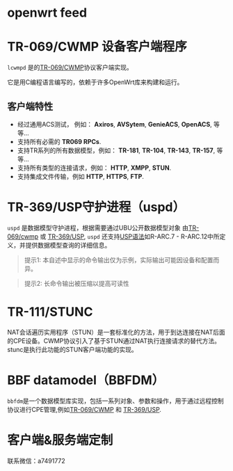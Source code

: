 # openwrt feed

# TR-069/CWMP 设备客户端程序
`lcwmpd` 是的[TR-069/CWMP](https://cwmp-data-models.broadband-forum.org/)协议客户端实现。

它是用C编程语言编写的，依赖于许多OpenWrt库来构建和运行。

## 客户端特性
* 经过通用ACS测试， 例如： **Axiros**, **AVSytem**, **GenieACS**, **OpenACS**, 等等...
* 支持所有必需的 **TR069 RPCs**.
* 支持TR系列的所有数据模型，例如： **TR-181**, **TR-104**, **TR-143**, **TR-157**, 等等...
* 支持所有类型的连接请求，例如： **HTTP**, **XMPP**, **STUN**.
* 支持集成文件传输，例如 **HTTP**, **HTTPS**, **FTP**.

# TR-369/USP守护进程（uspd）

`uspd` 是数据模型守护进程，根据需要通过UBU公开数据模型对象
由[TR-069/cwmp](https://cwmp-data-models.broadband-forum.org/) 或 [TR-369/USP](https://usp.technology/),
`uspd` 还支持[USP语法](https://usp.technology/specification/architecture/)如R-ARC.7 - R-ARC.12中所定义，并提供数据模型查询的详细信息。

> 提示1: 本自述中显示的命令输出仅为示例，实际输出可能因设备和配置而异。

> 提示2: 长命令输出被压缩以提高可读性

# TR-111/STUNC

NAT会话遍历实用程序（STUN）是一套标准化的方法，用于到达连接在NAT后面的CPE设备。CWMP协议引入了基于STUN通过NAT执行连接请求的替代方法。stunc是执行此功能的STUN客户端功能的实现。

# BBF datamodel（BBFDM）
`bbfdm`是一个数据模型库实现，包括一系列对象、参数和操作，用于通过远程控制协议进行CPE管理,例如[TR-069/CWMP](https://cwmp-data-models.broadband-forum.org/) 和 [TR-369/USP](https://usp.technology/).
# 客户端&服务端定制
联系微信：a7491772
